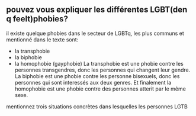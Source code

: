## pouvez vous expliquer les différentes LGBT(den q feelt)phobies?
il existe quelque phobies dans le secteur de LGBTq, les plus communs et mentionné dans le texte sont:
- la transphobie
- la biphobie
- la homophobie (gayphobie)
La transphobie est une phobie contre les personnes transgendres, donc les personnes qui changent leur gendre.
La biphobie est une phobie contre les personne bisexuels, donc les personnes qui sont interessés aux deux genres.
Et finalement la homophobie est une phobie contre des personnes atterit par le même sexe.

mentionnez trois situations concrètes dans lesquelles les personnes LGTB